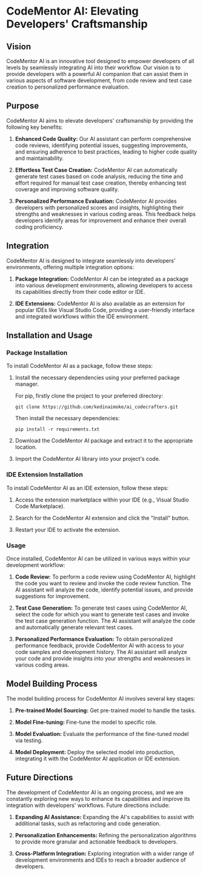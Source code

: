# CodeMentor AI: Elevating Developers' Craftsmanship

## Vision

CodeMentor AI is an innovative tool designed to empower developers of all levels by seamlessly integrating AI into their workflow. Our vision is to provide developers with a powerful AI companion that can assist them in various aspects of software development, from code review and test case creation to personalized performance evaluation.

## Purpose

CodeMentor AI aims to elevate developers' craftsmanship by providing the following key benefits:

1. **Enhanced Code Quality:** Our AI assistant can perform comprehensive code reviews, identifying potential issues, suggesting improvements, and ensuring adherence to best practices, leading to higher code quality and maintainability.

2. **Effortless Test Case Creation:** CodeMentor AI can automatically generate test cases based on code analysis, reducing the time and effort required for manual test case creation, thereby enhancing test coverage and improving software quality.

3. **Personalized Performance Evaluation:** CodeMentor AI provides developers with personalized scores and insights, highlighting their strengths and weaknesses in various coding areas. This feedback helps developers identify areas for improvement and enhance their overall coding proficiency.

## Integration

CodeMentor AI is designed to integrate seamlessly into developers' environments, offering multiple integration options:

1. **Package Integration:** CodeMentor AI can be integrated as a package into various development environments, allowing developers to access its capabilities directly from their code editor or IDE.

2. **IDE Extensions:** CodeMentor AI is also available as an extension for popular IDEs like Visual Studio Code, providing a user-friendly interface and integrated workflows within the IDE environment.

## Installation and Usage

### Package Installation

To install CodeMentor AI as a package, follow these steps:

1. Install the necessary dependencies using your preferred package manager.

   For pip, firstly clone the project to your preferred directory:
   
   ```git clone https://github.com/kedinaimoke/ai_codecrafters.git```
   
   Then install the necessary dependencies:

   ```pip install -r requirements.txt```

3. Download the CodeMentor AI package and extract it to the appropriate location.

4. Import the CodeMentor AI library into your project's code.

### IDE Extension Installation

To install CodeMentor AI as an IDE extension, follow these steps:

1. Access the extension marketplace within your IDE (e.g., Visual Studio Code Marketplace).

2. Search for the CodeMentor AI extension and click the "Install" button.

3. Restart your IDE to activate the extension.

### Usage

Once installed, CodeMentor AI can be utilized in various ways within your development workflow:

1. **Code Review:** To perform a code review using CodeMentor AI, highlight the code you want to review and invoke the code review function. The AI assistant will analyze the code, identify potential issues, and provide suggestions for improvement.

2. **Test Case Generation:** To generate test cases using CodeMentor AI, select the code for which you want to generate test cases and invoke the test case generation function. The AI assistant will analyze the code and automatically generate relevant test cases.

3. **Personalized Performance Evaluation:** To obtain personalized performance feedback, provide CodeMentor AI with access to your code samples and development history. The AI assistant will analyze your code and provide insights into your strengths and weaknesses in various coding areas.

## Model Building Process

The model building process for CodeMentor AI involves several key stages:

1. **Pre-trained Model Sourcing:** Get pre-trained model to handle the tasks.

3. **Model Fine-tuning:** Fine-tune the model to specific role.

4. **Model Evaluation:** Evaluate the performance of the fine-tuned model via testing.

5. **Model Deployment:** Deploy the selected model into production, integrating it with the CodeMentor AI application or IDE extension.

## Future Directions

The development of CodeMentor AI is an ongoing process, and we are constantly exploring new ways to enhance its capabilities and improve its integration with developers' workflows. Future directions include:

1. **Expanding AI Assistance:** Expanding the AI's capabilities to assist with additional tasks, such as refactoring and code generation.

2. **Personalization Enhancements:** Refining the personalization algorithms to provide more granular and actionable feedback to developers.

3. **Cross-Platform Integration:** Exploring integration with a wider range of development environments and IDEs to reach a broader audience of developers.
